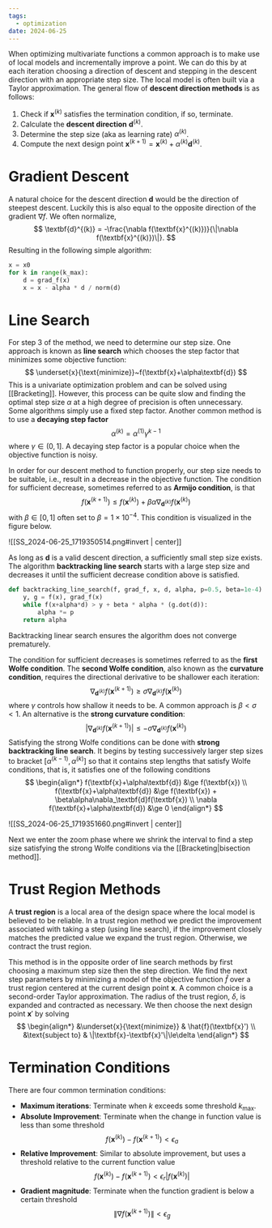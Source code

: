 ```yaml
---
tags:
  - optimization
date: 2024-06-25
---
```

When optimizing multivariate functions a common approach is to make use of local models and incrementally improve a point. We can do this by at each iteration choosing a direction of descent and stepping in the descent direction with an appropriate step size. The local model is often built via a Taylor approximation. The general flow of **descent direction methods** is as follows:

1. Check if $\textbf{x}^{(k)}$ satisfies the termination condition, if so, terminate.
2. Calculate the **descent direction** $\textbf{d}^{(k)}$.
3. Determine the step size (aka as learning rate) $\alpha^{(k)}$.
4. Compute the next design point $\textbf{x}^{(k+1)}=\textbf{x}^{(k)} + \alpha^{(k)}\textbf{d}^{(k)}$.
# Gradient Descent

A natural choice for the descent direction $\textbf{d}$ would be the direction of steepest descent. Luckily this is also equal to the opposite direction of the gradient $\nabla f$. We often normalize,
$$
	\textbf{d}^{(k)} = -\frac{\nabla f(\textbf{x}^{(k)})}{\|\nabla f(\textbf{x}^{(k)})\|}.
$$
Resulting in the following simple algorithm:

```python
x = x0
for k in range(k_max):
	d = grad_f(x)
	x = x - alpha * d / norm(d)
```

# Line Search

For step 3 of the method, we need to determine our step size. One approach is known as **line search** which chooses the step factor that minimizes some objective function:
$$
	\underset{x}{\text{minimize}}~f(\textbf{x}+\alpha\textbf{d})
$$
This is a univariate optimization problem and can be solved using [[Bracketing]]. However, this process can be quite slow and finding the optimal step size $\alpha$ at a high degree of precision is often unnecessary. Some algorithms simply use a fixed step factor. Another common method is to use a **decaying step factor**
$$
	\alpha^{(k)} = \alpha^{(1)}\gamma^{k-1}
$$
where $\gamma\in(0,1]$. A decaying step factor is a popular choice when the objective function is noisy.

In order for our descent method to function properly, our step size needs to be suitable, i.e., result in a decrease in the objective function. The condition for sufficient decrease, sometimes referred to as **Armijo condition**, is that
$$
	f(\textbf{x}^{(k+1)}) \le f(\textbf{x}^{(k)}) + \beta\alpha\nabla_{\textbf{d}^{(k)}}f(\textbf{x}^{(k)})
$$
with $\beta\in[0,1]$ often set to $\beta=1\times10^{-4}$. This condition is visualized in the figure below.

![[SS_2024-06-25_1719350514.png#invert | center]]

As long as $\textbf{d}$ is a valid descent direction, a sufficiently small step size exists. The algorithm **backtracking line search** starts with a large step size and decreases it until the sufficient decrease condition above is satisfied.

```python
def backtracking_line_search(f, grad_f, x, d, alpha, p=0.5, beta=1e-4):
	y, g = f(x), grad_f(x)
	while f(x+alpha*d) > y + beta * alpha * (g.dot(d)):
		alpha *= p
	return alpha
```

Backtracking linear search ensures the algorithm does not converge prematurely. 

The condition for sufficient decreases is sometimes referred to as the **first Wolfe condition**. The **second Wolfe condition**, also known as the **curvature condition**, requires the directional derivative to be shallower each iteration:
$$
	\nabla_{\textbf{d}^{(k)}}f(\textbf{x}^{(k+1)}) \ge \sigma\nabla_{\textbf{d}^{(k)}}f(\textbf{x}^{(k)})
$$
where $\gamma$ controls how shallow it needs to be. A common approach is $\beta<\sigma<1$. An alternative is the **strong curvature condition**:
$$
	|\nabla_{\textbf{d}^{(k)}}f(\textbf{x}^{(k+1)})| \le -\sigma\nabla_{\textbf{d}^{(k)}}f(\textbf{x}^{(k)})
$$
Satisfying the strong Wolfe conditions can be done with **strong backtracking line search**. It begins by testing successively larger step sizes to bracket $[\alpha^{(k-1)},\alpha^{(k)}]$ so that it contains step lengths that satisfy Wolfe conditions, that is, it satisfies one of the following conditions
$$
\begin{align*}
	f(\textbf{x}+\alpha\textbf{d}) &\ge f(\textbf{x}) \\
	f(\textbf{x}+\alpha\textbf{d}) &\ge f(\textbf{x}) + \beta\alpha\nabla_\textbf{d}f(\textbf{x}) \\
	\nabla f(\textbf{x}+\alpha\textbf{d}) &\ge 0
\end{align*}
$$

![[SS_2024-06-25_1719351660.png#invert | center]]

Next we enter the zoom phase where we shrink the interval to find a step size satisfying the strong Wolfe conditions via the [[Bracketing|bisection method]].

# Trust Region Methods

A **trust region** is a local area of the design space where the local model is believed to be reliable. In a trust region method we predict the improvement associated with taking a step (using line search), if the improvement closely matches the predicted value we expand the trust region. Otherwise, we contract the trust region.

This method is in the opposite order of line search methods by first choosing a maximum step size then the step direction. We find the next step parameters by minimizing a model of the objective function $\hat{f}$ over a trust region centered at the current design point $\textbf{x}$. A common choice is a second-order Taylor approximation. The radius of the trust region, $\delta$, is expanded and contracted as necessary. We then choose the next design point $\textbf{x}'$ by solving
$$
\begin{align*}
	&\underset{x}{\text{minimize}} & \hat{f}(\textbf{x}') \\
	&\text{subject to} & \|\textbf{x}-\textbf{x}'\|\le\delta
\end{align*}
$$

# Termination Conditions

There are four common termination conditions:
- **Maximum iterations**: Terminate when $k$ exceeds some threshold $k_\text{max}$.
- **Absolute Improvement**: Terminate when the change in function value is less than some threshold
$$
	f(\textbf{x}^{(k)}) - f(\textbf{x}^{(k+1)})<\epsilon_a
$$
- **Relative Improvement**: Similar to absolute improvement, but uses a threshold relative to the current function value
$$
	f(\textbf{x}^{(k)}) - f(\textbf{x}^{(k+1)})<\epsilon_r|f(\textbf{x}^{(k)})|
$$
- **Gradient magnitude**: Terminate when the function gradient is below a certain threshold
$$
	\|\nabla f(\textbf{x}^{(k+1)})\| < \epsilon_g
$$
